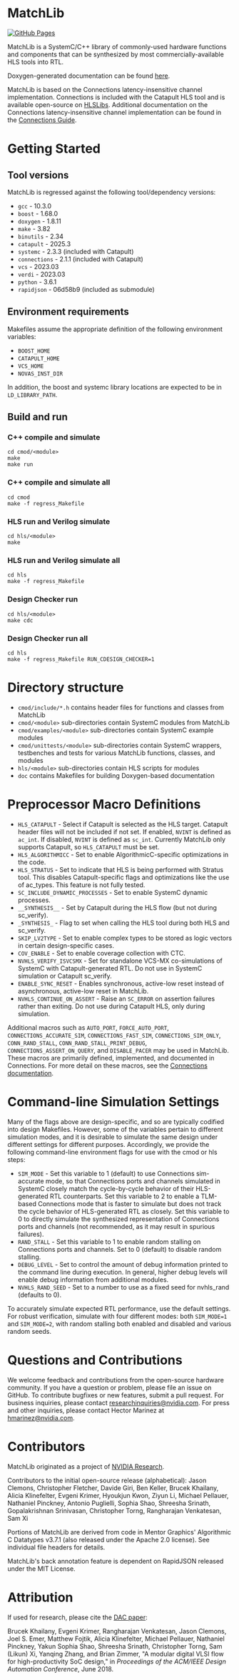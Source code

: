 MatchLib
========
[![GitHub Pages](https://github.com/NVlabs/matchlib/actions/workflows/gh-pages.yml/badge.svg)](https://github.com/NVlabs/matchlib/actions/workflows/gh-pages.yml)

MatchLib is a SystemC/C++ library of commonly-used hardware functions and components that can
be synthesized by most commercially-available HLS tools into RTL.

Doxygen-generated documentation can be found [here](https://NVlabs.github.io/matchlib/).

MatchLib is based on the Connections latency-insensitive channel implementation.
Connections is included with the Catapult HLS tool and is available open-source on
[HLSLibs](https://github.com/hlslibs/matchlib_connections).
Additional documentation on the Connections latency-insensitive channel implementation
can be found in the [Connections Guide](https://github.com/hlslibs/matchlib_connections/blob/master/pdfdocs/connections-guide.pdf).

# Getting Started

## Tool versions

MatchLib is regressed against the following tool/dependency versions:

* `gcc` - 10.3.0
* `boost` - 1.68.0
* `doxygen` - 1.8.11
* `make` - 3.82
* `binutils` - 2.34
* `catapult` - 2025.3
* `systemc` - 2.3.3 (included with Catapult)
* `connections` - 2.1.1 (included with Catapult)
* `vcs` - 2023.03
* `verdi` - 2023.03
* `python` - 3.6.1
* `rapidjson` - 06d58b9 (included as submodule)

## Environment requirements

Makefiles assume the appropriate definition of the following environment variables:

* `BOOST_HOME`
* `CATAPULT_HOME`
* `VCS_HOME`
* `NOVAS_INST_DIR`

In addition, the boost and systemc library locations are expected to be in `LD_LIBRARY_PATH`.

## Build and run

### C++ compile and simulate
    cd cmod/<module>
    make
    make run 

### C++ compile and simulate all
    cd cmod
    make -f regress_Makefile

### HLS run and Verilog simulate
    cd hls/<module>
    make

### HLS run and Verilog simulate all
    cd hls
    make -f regress_Makefile

### Design Checker run
    cd hls/<module>
    make cdc

### Design Checker run all
    cd hls
    make -f regress_Makefile RUN_CDESIGN_CHECKER=1

# Directory structure

* `cmod/include/*.h` contains header files for functions and classes from MatchLib
* `cmod/<module>` sub-directories contain SystemC modules from MatchLib
* `cmod/examples/<module>` sub-directories contain SystemC example modules
* `cmod/unittests/<module>` sub-directories contain SystemC wrappers, testbenches and tests for various MatchLib functions, classes, and modules
* `hls/<module>` sub-directories contain HLS scripts for modules
* `doc` contains Makefiles for building Doxygen-based documentation

# Preprocessor Macro Definitions

* `HLS_CATAPULT` - Select if Catapult is selected as the HLS target. Catapult header files will not be included if not set. If enabled, `NVINT` is defined as `ac_int`. If disabled, `NVINT` is defined as `sc_int`. Currently MatchLib only supports Catapult, so `HLS_CATAPULT` must be set.
* `HLS_ALGORITHMICC` - Set to enable AlgorithmicC-specific optimizations in the code.
* `HLS_STRATUS` - Set to indicate that HLS is being performed with Stratus tool. This disables Catapult-specific flags and optimizations like the use of ac_types. This feature is not fully tested.
* `SC_INCLUDE_DYNAMIC_PROCESSES` - Set to enable SystemC dynamic processes.
* `__SYNTHESIS__` - Set by Catapult during the HLS flow (but not during sc_verify).
* `_SYNTHESIS_` - Flag to set when calling the HLS tool during both HLS and sc_verify.
* `SKIP_LV2TYPE` - Set to enable complex types to be stored as logic vectors in certain design-specific cases.
* `COV_ENABLE` - Set to enable coverage collection with CTC.
* `NVHLS_VERIFY_ISVCSMX` - Set for standalone VCS-MX co-simulations of SystemC with Catapult-generated RTL. Do not use in SystemC simulation or Catapult sc_verify.
* `ENABLE_SYNC_RESET` - Enables synchronous, active-low reset instead of asynchronous, active-low reset in MatchLib.
* `NVHLS_CONTINUE_ON_ASSERT` - Raise an `SC_ERROR` on assertion failures rather than exiting. Do not use during Catapult HLS, only during simulation.

Additional macros such as `AUTO_PORT`, `FORCE_AUTO_PORT`, `CONNECTIONS_ACCURATE_SIM`, `CONNECTIONS_FAST_SIM`, `CONNECTIONS_SIM_ONLY`, `CONN_RAND_STALL`, `CONN_RAND_STALL_PRINT_DEBUG`, `CONNECTIONS_ASSERT_ON_QUERY`, and `DISABLE_PACER` may be used in MatchLib. These macros are primarily defined, implemented, and documented in Connections. For more detail on these macros, see the [Connections documentation](https://github.com/hlslibs/matchlib_connections).

# Command-line Simulation Settings

Many of the flags above are design-specific, and so are typically codified into design Makefiles. However, some of the variables pertain to different simulation modes, and it is desirable to simulate the same design under different settings for different purposes. Accordingly, we provide the following command-line environment flags for use with the cmod or hls steps:

* `SIM_MODE` - Set this variable to 1 (default) to use Connections sim-accurate mode, so that Connections ports and channels simulated in SystemC closely match the cycle-by-cycle behavior of their HLS-generated RTL counterparts. Set this variable to 2 to enable a TLM-based Connections mode that is faster to simulate but does not track the cycle behavior of HLS-generated RTL as closely. Set this variable to 0 to directly simulate the synthesized representation of Connections ports and channels (not recommended, as it may result in spurious failures).
* `RAND_STALL` - Set this variable to 1 to enable random stalling on Connections ports and channels. Set to 0 (default) to disable random stalling.
* `DEBUG_LEVEL` - Set to control the amount of debug information printed to the command line during execution. In general, higher debug levels will enable debug information from additional modules.
* `NVHLS_RAND_SEED` - Set to a number to use as a fixed seed for nvhls_rand (defaults to 0).

To accurately simulate expected RTL performance, use the default settings. For robust verification, simulate with four different modes: both `SIM_MODE=1` and `SIM_MODE=2`, with random stalling both enabled and disabled and various random seeds.

# Questions and Contributions

We welcome feedback and contributions from the open-source hardware community.
If you have a question or problem, please file an issue on GitHub.
To contribute bugfixes or new features, submit a pull request.
For business inquiries, please contact researchinquiries@nvidia.com.
For press and other inquiries, please contact Hector Marinez at hmarinez@nvidia.com.

# Contributors

MatchLib originated as a project of [NVIDIA Research](https://research.nvidia.com).

Contributors to the initial open-source release (alphabetical): Jason Clemons, Christopher Fletcher, Davide Giri, Ben Keller, Brucek Khailany, Alicia Klinefelter, Evgeni Krimer, Hyoukjun Kwon, Ziyun Li, Michael Pellauer, Nathaniel Pinckney, Antonio Puglielli, Sophia Shao, Shreesha Srinath, Gopalakrishnan Srinivasan, Christopher Torng, Rangharajan Venkatesan, Sam Xi

Portions of MatchLib are derived from code in Mentor Graphics' Algorithmic C Datatypes v3.7.1 (also released under the Apache 2.0 license). See individual file headers for details.

MatchLib's back annotation feature is dependent on RapidJSON released under the MIT License. 

# Attribution

If used for research, please cite the [DAC paper](https://research.nvidia.com/sites/default/files/pubs/2018-06_A-Modular-Digital//dac2018.submitted.pdf):

Brucek Khailany, Evgeni Krimer, Rangharajan Venkatesan, Jason Clemons, Joel S. Emer, Matthew Fojtik, Alicia Klinefelter, Michael Pellauer, Nathaniel Pinckney, Yakun Sophia Shao, Shreesha Srinath, Christopher Torng, Sam (Likun) Xi, Yanqing Zhang, and Brian Zimmer, "A modular digital VLSI flow for high-productivity SoC design," in _Proceedings of the ACM/IEEE Design Automation Conference_, June 2018.
